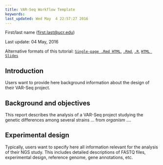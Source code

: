 ```yaml
---
title: VAR-Seq Workflow Template 
keywords: 
last_updated: Wed May  4 22:57:27 2016
---
```

First/last name (first.last@ucr.edu)

Last update: 04 May, 2016 

Alternative formats of this tutorial:
[`Single-page .Rmd HTML`](https://htmlpreview.github.io/?https://github.com/tgirke/GEN242/blob/master/vignettes/13_VARseqWorkflow/systemPipeVARseq.html),
[`.Rmd`](https://raw.githubusercontent.com/tgirke/GEN242/master/vignettes/13_VARseqWorkflow/systemPipeVARseq.Rmd),
[`.R`](https://raw.githubusercontent.com/tgirke/GEN242/master/vignettes/13_VARseqWorkflow/systemPipeVARseq.R),
[`HTML Slides`](https://docs.google.com/presentation/d/1cTMVFvvymIWBG2hNq0GoasSDDyoGfjSiZZny9NHpK0o/edit?usp=sharing)

## Introduction

Users want to provide here background information about the design of their VAR-Seq project.

## Background and objectives

This report describes the analysis of a VAR-Seq project studying the
genetic differences among several strains ... from *organism* ....

## Experimental design

Typically, users want to specify here all information relevant for the
analysis of their NGS study. This includes detailed descriptions of
FASTQ files, experimental design, reference genome, gene annotations,
etc.

